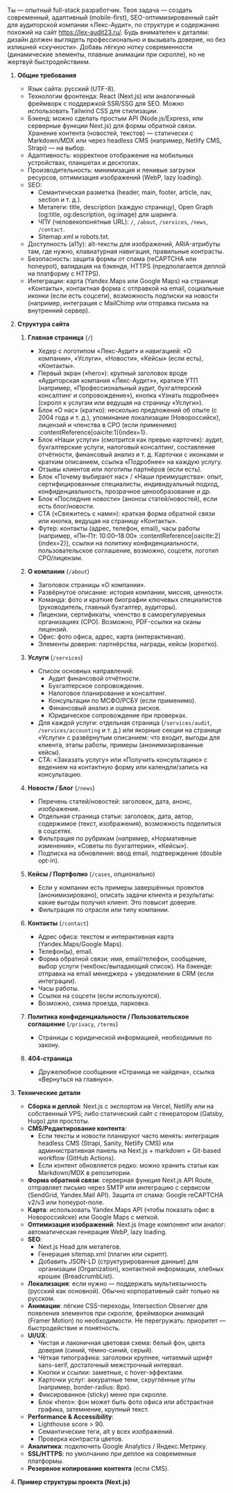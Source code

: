 Ты — опытный full-stack разработчик. Твоя задача — создать современный, адаптивный (mobile-first), SEO-оптимизированный сайт для аудиторской компании «Лекс-Аудит», по структуре и содержанию похожий на сайт https://lex-audit23.ru/. Будь внимателен к деталям: дизайн должен выглядеть профессионально и вызывать доверие, но без излишней «скучности». Добавь лёгкую нотку современности (динамические элементы, плавные анимации при скролле), но не жертвуй быстродействием.

1. **Общие требования**  
   - Язык сайта: русский (UTF-8).  
   - Технологии фронтенда: React (Next.js) или аналогичный фреймворк с поддержкой SSR/SSG для SEO. Можно использовать Tailwind CSS для стилизации.  
   - Бэкенд: можно сделать простым API (Node.js/Express, или серверные функции Next.js) для формы обратной связи. Хранение контента (новостей, текстов) — статически с Markdown/MDX или через headless CMS (например, Netlify CMS, Strapi) — на выбор.  
   - Адаптивность: корректное отображение на мобильных устройствах, планшетах и десктопах.  
   - Производительность: минимизация и ленивые загрузки ресурсов, оптимизация изображений (WebP, lazy loading).  
   - SEO:  
     - Семантическая разметка (header, main, footer, article, nav, section и т. д.).  
     - Метатеги: title, description (каждую страницу), Open Graph (og:title, og:description, og:image) для шаринга.  
     - ЧПУ (человекопонятные URL): `/`, `/about`, `/services`, `/news`, `/contact`.  
     - Sitemap.xml и robots.txt.  
   - Доступность (a11y): alt-тексты для изображений, ARIA-атрибуты там, где нужно, клавиатурная навигация, правильные контрасты.  
   - Безопасность: защита формы от спама (reCAPTCHA или honeypot), валидация на бэкенде, HTTPS (предполагается деплой на платформу с HTTPS).  
   - Интеграции: карта (Yandex.Maps или Google Maps) на странице «Контакты», контактная форма с отправкой на email, социальные иконки (если есть соцсети), возможность подписки на новости (например, интеграция с MailChimp или отправка письма на внутренний сервер).  

2. **Структура сайта**  
   1. **Главная страница** (`/`)  
      - Хедер с логотипом «Лекс-Аудит» и навигацией: «О компании», «Услуги», «Новости», «Кейсы» (если есть), «Контакты».  
      - Первый экран («hero»): крупный заголовок вроде «Аудиторская компания «Лекс-Аудит»», краткое УТП (например, «Профессиональный аудит, бухгалтерский консалтинг и сопровождение»), кнопка «Узнать подробнее» (скролл к услугам или ведущая на страницу «Услуги»).  
      - Блок «О нас» (кратко): несколько предложений об опыте (с 2004 года и т. д.), упоминание локализации (Новороссийск), лицензий и членства в СРО (если применимо) :contentReference[oaicite:1]{index=1}.  
      - Блок «Наши услуги» (смотрится как превью карточек): аудит, бухгалтерские услуги, налоговый консалтинг, составление отчётности, финансовый анализ и т. д. Карточки с иконками и кратким описанием, ссылка «Подробнее» на каждую услугу.  
      - Отзывы клиентов или логотипы партнёров (если есть).  
      - Блок «Почему выбирают нас» / «Наши преимущества»: опыт, сертифицированные специалисты, индивидуальный подход, конфиденциальность, прозрачное ценообразование и др.  
      - Блок «Последние новости» (анонсы статей/новостей), если есть блог/новости.  
      - CTA («Свяжитесь с нами»): краткая форма обратной связи или кнопка, ведущая на страницу «Контакты».  
      - Футер: контакты (адрес, телефон, email), часы работы (например, «Пн–Пт: 10:00–18:00» :contentReference[oaicite:2]{index=2}), ссылки на политику конфиденциальности, пользовательское соглашение, возможно, соцсети, логотип СРО/лицензии.  

   2. **О компании** (`/about`)  
      - Заголовок страницы «О компании».  
      - Развёрнутое описание: история компании, миссия, ценности.  
      - Команда: фото и краткие биографии ключевых специалистов (руководитель, главный бухгалтер, аудиторы).  
      - Лицензии, сертификаты, членство в саморегулируемых организациях (СРО). Возможно, PDF-ссылки на сканы лицензий.  
      - Офис: фото офиса, адрес, карта (интерактивная).  
      - Элементы доверия: партнёрства, награды, кейсы (коротко).  

   3. **Услуги** (`/services`)  
      - Список основных направлений:  
        - Аудит финансовой отчётности.  
        - Бухгалтерское сопровождение.  
        - Налоговое планирование и консалтинг.  
        - Консультации по МСФО/РСБУ (если применимо).  
        - Финансовый анализ и оценка рисков.  
        - Юридическое сопровождение при проверках.  
      - Для каждой услуги: отдельная страница (`/services/audit`, `/services/accounting` и т. д.) или якорные секции на странице «Услуги» с развёрнутым описанием: что входит, выгоды для клиента, этапы работы, примеры (анонимизированные кейсы).  
      - CTA: «Заказать услугу» или «Получить консультацию» с ведением на контактную форму или календли/запись на консультацию.  

   4. **Новости / Блог** (`/news`)  
      - Перечень статей/новостей: заголовок, дата, анонс, изображение.  
      - Отдельная страница статьи: заголовок, дата, автор, содержимое (текст, изображения), возможность поделиться в соцсетях.  
      - Фильтрация по рубрикам (например, «Нормативные изменения», «Советы по бухгалтерии», «Кейсы»).  
      - Подписка на обновления: ввод email, подтверждение (double opt-in).  

   5. **Кейсы / Портфолио** (`/cases`, опционально)  
      - Если у компании есть примеры завершённых проектов (анонимизировано), описать задачи клиента и результаты: какие выгоды получил клиент. Это повысит доверие.  
      - Фильтрация по отрасли или типу компании.  

   6. **Контакты** (`/contact`)  
      - Адрес офиса: текстом и интерактивная карта (Yandex.Maps/Google Maps).  
      - Телефон(ы), email.  
      - Форма обратной связи: имя, email/телефон, сообщение, выбор услуги (чекбокс/выпадающий список). На бэкенде: отправка на email менеджера + уведомление в CRM (если интеграции).  
      - Часы работы.  
      - Ссылки на соцсети (если используются).  
      - Возможно, схема проезда, парковка.  

   7. **Политика конфиденциальности / Пользовательское соглашение** (`/privacy`, `/terms`)  
      - Страницы с юридической информацией, необходимые по закону.  

   8. **404-страница**  
      - Дружелюбное сообщение «Страница не найдена», ссылка «Вернуться на главную».  

3. **Технические детали**  
   - **Сборка и деплой**: Next.js с экспортом на Vercel, Netlify или на собственный VPS; либо статический сайт с генератором (Gatsby, Hugo) для простоты.  
   - **CMS/Редактирование контента**:  
     - Если тексты и новости планируют часто менять: интеграция headless CMS (Strapi, Sanity, Netlify CMS) или административная панель на Next.js + markdown + Git-based workflow (GitHub Actions).  
     - Если контент обновляется редко: можно хранить статьи как Markdown/MDX в репозитории.  
   - **Форма обратной связи**: серверная функция Next.js API Route, отправляет письмо через SMTP или интеграцию с сервисом (SendGrid, Yandex.Mail API). Защита от спама: Google reCAPTCHA v2/v3 или honeypot-поле.  
   - **Карта**: использовать Yandex.Maps API (чтобы показать офис в Новороссийске) или Google Maps с меткой.  
   - **Оптимизация изображений**: Next.js Image компонент или аналог: автоматическая генерация WebP, lazy loading.  
   - **SEO**:  
     - Next.js Head для метатегов.  
     - Генерация sitemap.xml (плагин или скрипт).  
     - Добавить JSON-LD (структурированные данные) для организации (Organization), контактной информации, хлебных крошек (BreadcrumbList).  
   - **Локализация**: если нужно — поддержать мультиязычность (русский как основной). Обычно корпоративный сайт только на русском.  
   - **Анимации**: лёгкие CSS-переходы, Intersection Observer для появления элементов при скролле, фреймворки анимаций (Framer Motion) по необходимости. Не перегружать: приоритет — быстродействие и понятность.  
   - **UI/UX**:  
     - Чистая и лаконичная цветовая схема: белый фон, цвета доверия (синий, тёмно-синий, серый).  
     - Чёткая типографика: заголовки крупнее, читаемый шрифт sans-serif, достаточный межстрочный интервал.  
     - Кнопки и ссылки: заметные, с hover-эффектами.  
     - Карточки услуг: аккуратные тени, скруглённые углы (например, border-radius: 8px).  
     - Фиксированное (sticky) меню при скролле.  
     - Блок «hero»: фон может быть фото офиса или абстрактная графика, затемнение, крупный текст.  
   - **Performance & Accessibility**:  
     - Lighthouse score > 90.  
     - Семантические теги, alt у всех изображений.  
     - Проверка контраста цветов.  
   - **Аналитика**: подключить Google Analytics / Яндекс.Метрику.  
   - **SSL/HTTPS**: по умолчанию при деплое на современные платформы.  
   - **Резервное копирование контента** (если CMS).  

4. **Пример структуры проекта (Next.js)**  
